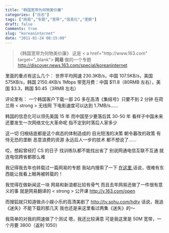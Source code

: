 ```yaml
---
title: "韩国宽带为何物美价廉"
categories: ["日志"]
tags: ["网易","专题","宽带","信息化","垄断"]
draft: false
Comments: true
slug: "koreaninternet"
date: "2011-01-24 08:15:00"
---
```


<blockquote>《韩国宽带为何物美价廉》
这是 < a href="http://www.163.com" target="_blank"><strong > 网易 </strong></a > 做的一个专题 <a href="http://discover.news.163.com/special/koreaninternet/" target="_blank">http://discover.news.163.com/special/koreaninternet</a></blockquote>
里面的重点有这么几个：
世界平均网速 230.3KB/s，中国 107.5KB/s，美国 575KB/s，韩国 2150.4KB/s
1Mbps 带宽月费：中国 $11.8（80RMB 左右），美国 $3.3，韩国 $0.45（3RMB 左右）

评论里有：
一个韩国客户下载一部 2G 多在高清《集结号》只要不到 2 分钟
在荷兰用 < strong > 无线网 </strong > 下电影速度可以达到 1.7MB/s……

韩国的信息化可以领先美国 15 年
而中国至少要落后其 30-50 年
看样子中国未来还要发生一次网络文化大革命呢
指不定到时落后人家多少

这一切
归根结底都是这个病态的体制造成的
目光短浅的决策
朝令暮改的政策
有恃无恐的垄断
恶意浪费的资源
永远后人一步的技术
都不想说了……

哎，想起曾经打 CS 的日子
找训练队都不能找出省了
别说网通电信互联不互通
就连电信跨省都那么难

我记得我去年也转载过一篇网易的专题
我站内搜索了一下 <a href="http://eallion.com/netease-black-brick-house-property-awards-in-the-first-quarter-2010" target="_blank"> 在这里 </a>
话说，很难有东西能让我看上眼再被转载的！

我觉得在做新闻这一块
网易和新浪都比较有骨气
而且去年网易还做了一件很有意义的事
就是网易翻译的 < strong > 公开课 </strong> <a href="http://v.163.com/open" target="_blank">http://v.163.com/open</a>

而搜狐就只知道做点小娱小乐的高清美剧了 <a href="http://tv.sohu.com/hdtv/" target="_blank">http://tv.sohu.com/hdtv</a>
话说，我追《迷失》不能下载的那几天
我也还是来这里看过两集《迷失》的～

我简单的对我的网速做了个测试
嗯，我还比较满意
可是我这里是 50M 宽带，一个月要 3800（返利 1050）

